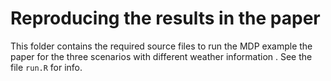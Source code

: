 # Reproducing the results in the paper

This folder contains the required source files to run the MDP example the paper for the three scenarios with different weather information . See the file `run.R` for info.



